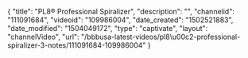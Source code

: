 {
    "title": "PL8&reg; Professional Spiralizer",
    "description": "",
    "channelid": "111091684",
    "videoid": "109986004",
    "date_created": "1502521883",
    "date_modified": "1504049172",
    "type": "captivate",
    "layout": "channelVideo",
    "url": "\/bbbusa-latest-videos\/pl8\u00c2-professional-spiralizer-3-notes\/111091684-109986004"
}